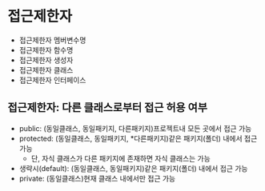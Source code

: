 # 접근제한자

- 접근제한자 멤버변수명
- 접근제한자 함수명
- 접근제한자 생성자
- 접근제한자 클래스
- 접근제한자 인터페이스

## 접근제한자: 다른 클래스로부터 접근 허용 여부

- public: (동일클래스, 동일패키지, 다른패키지)프로젝트내 모든 곳에서 접근 가능
- protected: (동일클래스, 동일패키지, *다른패키지)같은 패키지(폴더) 내에서 접근 가능
    - 단, 자식 클래스가 다른 패키지에 존재하면 자식 클래스는 가능
- 생략시(default): (동일클래스, 동일패키지)같은 패키지(폴더) 내에서 접근 가능
- private: (동일클래스)현재 클래스 내에서만 접근 가능